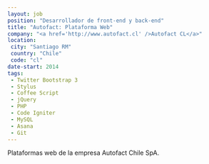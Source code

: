 ```yaml
---
layout: job
position: "Desarrollador de front-end y back-end"
title: "Autofact: Plataforma Web"
company: "<a href='http://www.autofact.cl' />Autofact CL</a>"
location:
 city: "Santiago RM"
 country: "Chile"
 code: "cl"
date-start: 2014
tags:
 - Twitter Bootstrap 3
 - Stylus
 - Coffee Script
 - jQuery
 - PHP
 - Code Igniter
 - MySQL
 - Asana
 - Git
---
```


Plataformas web de la empresa Autofact Chile SpA.